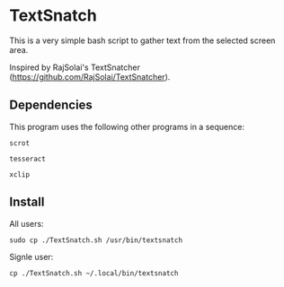# TextSnatch
This is a very simple bash script to gather text from the selected screen area.

Inspired by RajSolai's TextSnatcher (https://github.com/RajSolai/TextSnatcher).

## Dependencies
This program uses the following other programs in a sequence:

`scrot`

`tesseract`

`xclip`

## Install
All users:

```sudo cp ./TextSnatch.sh /usr/bin/textsnatch```

Signle user:

```cp ./TextSnatch.sh ~/.local/bin/textsnatch```
